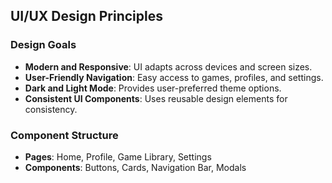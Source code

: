 ## UI/UX Design Principles

### Design Goals

- **Modern and Responsive**: UI adapts across devices and screen sizes.
- **User-Friendly Navigation**: Easy access to games, profiles, and settings.
- **Dark and Light Mode**: Provides user-preferred theme options.
- **Consistent UI Components**: Uses reusable design elements for consistency.

### Component Structure

- **Pages**: Home, Profile, Game Library, Settings
- **Components**: Buttons, Cards, Navigation Bar, Modals
